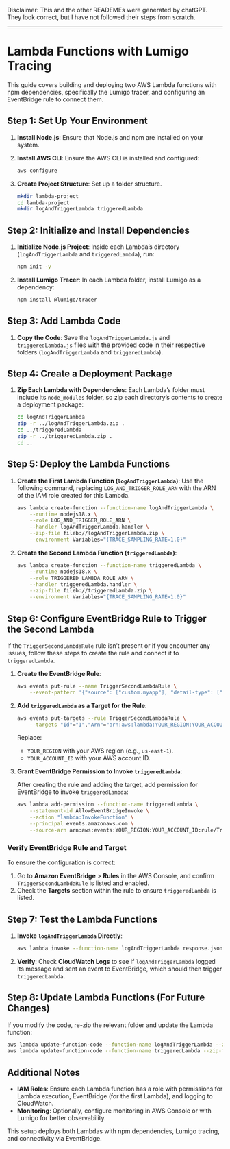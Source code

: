 
Disclaimer: This and the other READEMEs were generated by chatGPT.  They look correct, but I have not followed their steps from scratch.

---

# Lambda Functions with Lumigo Tracing

This guide covers building and deploying two AWS Lambda functions with npm dependencies, specifically the Lumigo tracer, and configuring an EventBridge rule to connect them.

## Step 1: Set Up Your Environment

1. **Install Node.js**: Ensure that Node.js and npm are installed on your system.
2. **Install AWS CLI**: Ensure the AWS CLI is installed and configured:
   ```bash
   aws configure
   ```

3. **Create Project Structure**: Set up a folder structure.
   ```bash
   mkdir lambda-project
   cd lambda-project
   mkdir logAndTriggerLambda triggeredLambda
   ```

## Step 2: Initialize and Install Dependencies

1. **Initialize Node.js Project**:
   Inside each Lambda’s directory (`logAndTriggerLambda` and `triggeredLambda`), run:
   ```bash
   npm init -y
   ```

2. **Install Lumigo Tracer**:
   In each Lambda folder, install Lumigo as a dependency:
   ```bash
   npm install @lumigo/tracer
   ```

## Step 3: Add Lambda Code

1. **Copy the Code**:
   Save the `logAndTriggerLambda.js` and `triggeredLambda.js` files with the provided code in their respective folders (`logAndTriggerLambda` and `triggeredLambda`).

## Step 4: Create a Deployment Package

1. **Zip Each Lambda with Dependencies**:
   Each Lambda’s folder must include its `node_modules` folder, so zip each directory’s contents to create a deployment package:

   ```bash
   cd logAndTriggerLambda
   zip -r ../logAndTriggerLambda.zip .
   cd ../triggeredLambda
   zip -r ../triggeredLambda.zip .
   cd ..
   ```

## Step 5: Deploy the Lambda Functions

1. **Create the First Lambda Function (`logAndTriggerLambda`)**:
   Use the following command, replacing `LOG_AND_TRIGGER_ROLE_ARN` with the ARN of the IAM role created for this Lambda.

   ```bash
   aws lambda create-function --function-name logAndTriggerLambda \
       --runtime nodejs18.x \
       --role LOG_AND_TRIGGER_ROLE_ARN \
       --handler logAndTriggerLambda.handler \
       --zip-file fileb://logAndTriggerLambda.zip \
       --environment Variables="{TRACE_SAMPLING_RATE=1.0}"
   ```

2. **Create the Second Lambda Function (`triggeredLambda`)**:

   ```bash
   aws lambda create-function --function-name triggeredLambda \
       --runtime nodejs18.x \
       --role TRIGGERED_LAMBDA_ROLE_ARN \
       --handler triggeredLambda.handler \
       --zip-file fileb://triggeredLambda.zip \
       --environment Variables="{TRACE_SAMPLING_RATE=1.0}"
   ```

## Step 6: Configure EventBridge Rule to Trigger the Second Lambda

If the `TriggerSecondLambdaRule` rule isn’t present or if you encounter any issues, follow these steps to create the rule and connect it to `triggeredLambda`.

1. **Create the EventBridge Rule**:

   ```bash
   aws events put-rule --name TriggerSecondLambdaRule \
       --event-pattern '{"source": ["custom.myapp"], "detail-type": ["MyAppEvent"]}'
   ```

2. **Add `triggeredLambda` as a Target for the Rule**:

   ```bash
   aws events put-targets --rule TriggerSecondLambdaRule \
       --targets "Id"="1","Arn"="arn:aws:lambda:YOUR_REGION:YOUR_ACCOUNT_ID:function:triggeredLambda"
   ```

   Replace:
   - `YOUR_REGION` with your AWS region (e.g., `us-east-1`).
   - `YOUR_ACCOUNT_ID` with your AWS account ID.

3. **Grant EventBridge Permission to Invoke `triggeredLambda`**:

   After creating the rule and adding the target, add permission for EventBridge to invoke `triggeredLambda`:

   ```bash
   aws lambda add-permission --function-name triggeredLambda \
       --statement-id AllowEventBridgeInvoke \
       --action "lambda:InvokeFunction" \
       --principal events.amazonaws.com \
       --source-arn arn:aws:events:YOUR_REGION:YOUR_ACCOUNT_ID:rule/TriggerSecondLambdaRule
   ```

### Verify EventBridge Rule and Target

To ensure the configuration is correct:
1. Go to **Amazon EventBridge** > **Rules** in the AWS Console, and confirm `TriggerSecondLambdaRule` is listed and enabled.
2. Check the **Targets** section within the rule to ensure `triggeredLambda` is listed.

## Step 7: Test the Lambda Functions

1. **Invoke `logAndTriggerLambda` Directly**:

   ```bash
   aws lambda invoke --function-name logAndTriggerLambda response.json
   ```

2. **Verify**:
   Check **CloudWatch Logs** to see if `logAndTriggerLambda` logged its message and sent an event to EventBridge, which should then trigger `triggeredLambda`.

## Step 8: Update Lambda Functions (For Future Changes)

If you modify the code, re-zip the relevant folder and update the Lambda function:

```bash
aws lambda update-function-code --function-name logAndTriggerLambda --zip-file fileb://logAndTriggerLambda.zip
aws lambda update-function-code --function-name triggeredLambda --zip-file fileb://triggeredLambda.zip
```

## Additional Notes

- **IAM Roles**: Ensure each Lambda function has a role with permissions for Lambda execution, EventBridge (for the first Lambda), and logging to CloudWatch.
- **Monitoring**: Optionally, configure monitoring in AWS Console or with Lumigo for better observability.

This setup deploys both Lambdas with npm dependencies, Lumigo tracing, and connectivity via EventBridge.